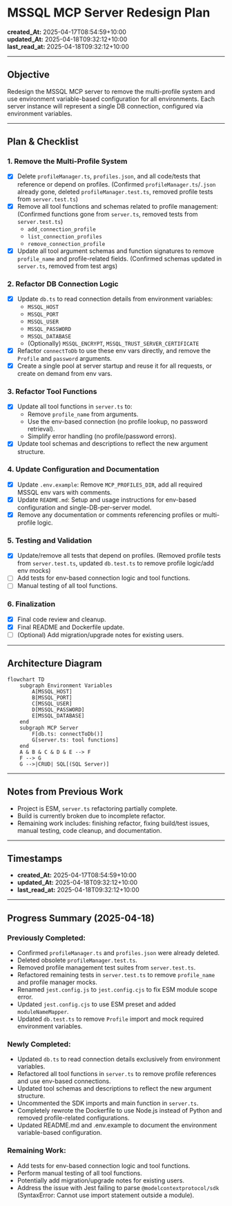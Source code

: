 # MSSQL MCP Server Redesign Plan

**created_At:** 2025-04-17T08:54:59+10:00  
**updated_At:** 2025-04-18T09:32:12+10:00  
**last_read_at:** 2025-04-18T09:32:12+10:00  

---

## Objective

Redesign the MSSQL MCP server to remove the multi-profile system and use environment variable-based configuration for all environments. Each server instance will represent a single DB connection, configured via environment variables.

---

## Plan & Checklist

### 1. Remove the Multi-Profile System

- [x] Delete `profileManager.ts`, `profiles.json`, and all code/tests that reference or depend on profiles. (Confirmed `profileManager.ts`/`.json` already gone, deleted `profileManager.test.ts`, removed profile tests from `server.test.ts`)
- [x] Remove all tool functions and schemas related to profile management: (Confirmed functions gone from `server.ts`, removed tests from `server.test.ts`)
  - `add_connection_profile`
  - `list_connection_profiles`
  - `remove_connection_profile`
- [x] Update all tool argument schemas and function signatures to remove `profile_name` and profile-related fields. (Confirmed schemas updated in `server.ts`, removed from test args)

### 2. Refactor DB Connection Logic

- [x] Update `db.ts` to read connection details from environment variables:
  - `MSSQL_HOST`
  - `MSSQL_PORT`
  - `MSSQL_USER`
  - `MSSQL_PASSWORD`
  - `MSSQL_DATABASE`
  - (Optionally) `MSSQL_ENCRYPT`, `MSSQL_TRUST_SERVER_CERTIFICATE`
- [x] Refactor `connectToDb` to use these env vars directly, and remove the `Profile` and `password` arguments.
- [x] Create a single pool at server startup and reuse it for all requests, or create on demand from env vars.

### 3. Refactor Tool Functions

- [x] Update all tool functions in `server.ts` to:
  - Remove `profile_name` from arguments.
  - Use the env-based connection (no profile lookup, no password retrieval).
  - Simplify error handling (no profile/password errors).
- [x] Update tool schemas and descriptions to reflect the new argument structure.

### 4. Update Configuration and Documentation

- [x] Update `.env.example`: Remove `MCP_PROFILES_DIR`, add all required MSSQL env vars with comments.
- [x] Update `README.md`: Setup and usage instructions for env-based configuration and single-DB-per-server model.
- [x] Remove any documentation or comments referencing profiles or multi-profile logic.

### 5. Testing and Validation

- [x] Update/remove all tests that depend on profiles. (Removed profile tests from `server.test.ts`, updated `db.test.ts` to remove profile logic/add env mocks)
- [ ] Add tests for env-based connection logic and tool functions.
- [ ] Manual testing of all tool functions.

### 6. Finalization

- [x] Final code review and cleanup.
- [x] Final README and Dockerfile update.
- [ ] (Optional) Add migration/upgrade notes for existing users.

---

## Architecture Diagram

```mermaid
flowchart TD
    subgraph Environment Variables
        A[MSSQL_HOST]
        B[MSSQL_PORT]
        C[MSSQL_USER]
        D[MSSQL_PASSWORD]
        E[MSSQL_DATABASE]
    end
    subgraph MCP Server
        F[db.ts: connectToDb()]
        G[server.ts: tool functions]
    end
    A & B & C & D & E --> F
    F --> G
    G -->|CRUD| SQL[(SQL Server)]
```

---

## Notes from Previous Work

- Project is ESM, `server.ts` refactoring partially complete.
- Build is currently broken due to incomplete refactor.
- Remaining work includes: finishing refactor, fixing build/test issues, manual testing, code cleanup, and documentation.

---

## Timestamps

- **created_At:** 2025-04-17T08:54:59+10:00
- **updated_At:** 2025-04-18T09:32:12+10:00
- **last_read_at:** 2025-04-18T09:32:12+10:00

---

## Progress Summary (2025-04-18)

### Previously Completed:
- Confirmed `profileManager.ts` and `profiles.json` were already deleted.
- Deleted obsolete `profileManager.test.ts`.
- Removed profile management test suites from `server.test.ts`.
- Refactored remaining tests in `server.test.ts` to remove `profile_name` and profile manager mocks.
- Renamed `jest.config.js` to `jest.config.cjs` to fix ESM module scope error.
- Updated `jest.config.cjs` to use ESM preset and added `moduleNameMapper`.
- Updated `db.test.ts` to remove `Profile` import and mock required environment variables.

### Newly Completed:
- Updated `db.ts` to read connection details exclusively from environment variables.
- Refactored all tool functions in `server.ts` to remove profile references and use env-based connections.
- Updated tool schemas and descriptions to reflect the new argument structure.
- Uncommented the SDK imports and main function in `server.ts`.
- Completely rewrote the Dockerfile to use Node.js instead of Python and removed profile-related configurations.
- Updated README.md and .env.example to document the environment variable-based configuration.

### Remaining Work:
- Add tests for env-based connection logic and tool functions.
- Perform manual testing of all tool functions.
- Potentially add migration/upgrade notes for existing users.
- Address the issue with Jest failing to parse `@modelcontextprotocol/sdk` (SyntaxError: Cannot use import statement outside a module).